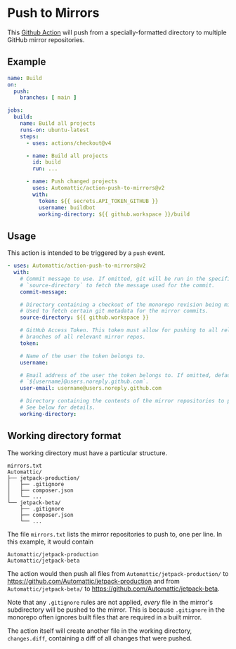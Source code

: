 # Push to Mirrors

This [Github Action](https://github.com/features/actions) will push from a specially-formatted
directory to multiple GitHub mirror repositories.

## Example

```yaml
name: Build
on:
  push:
    branches: [ main ]

jobs:
  build:
    name: Build all projects
    runs-on: ubuntu-latest
    steps:
      - uses: actions/checkout@v4

      - name: Build all projects
        id: build
        run: ...

      - name: Push changed projects
        uses: Automattic/action-push-to-mirrors@v2
        with:
          token: ${{ secrets.API_TOKEN_GITHUB }}
          username: buildbot
          working-directory: ${{ github.workspace }}/build
```

## Usage

This action is intended to be triggered by a `push` event.

```yaml
- uses: Automattic/action-push-to-mirrors@v2
  with:
    # Commit message to use. If omitted, git will be run in the specified
    # `source-directory` to fetch the message used for the commit.
    commit-message:

    # Directory containing a checkout of the monorepo revision being mirrored.
    # Used to fetch certain git metadata for the mirror commits.
    source-directory: ${{ github.workspace }}

    # GitHub Access Token. This token must allow for pushing to all relevant
    # branches of all relevant mirror repos.
    token:

    # Name of the user the token belongs to.
    username:

    # Email address of the user the token belongs to. If omitted, defaults to
    # `${username}@users.noreply.github.com`.
    user-email: username@users.noreply.github.com

    # Directory containing the contents of the mirror repositories to push.
    # See below for details.
    working-directory:
```

## Working directory format

The working directory must have a particular structure.

```
mirrors.txt
Automattic/
├── jetpack-production/
│   ├── .gitignore
│   ├── composer.json
│   └── ...
└── jetpack-beta/
    ├── .gitignore
    ├── composer.json
    └── ...
```

The file `mirrors.txt` lists the mirror repositories to push to, one per line. In this example, it
would contain
```
Automattic/jetpack-production
Automattic/jetpack-beta
```
The action would then push all files from `Automattic/jetpack-production/` to https://github.com/Automattic/jetpack-production
and from `Automattic/jetpack-beta/` to https://github.com/Automattic/jetpack-beta.

Note that any `.gitignore` rules are not applied, _every_ file in the mirror's subdirectory will be
pushed to the mirror. This is because `.gitignore` in the monorepo often ignores built files that
are required in a built mirror.

The action itself will create another file in the working directory, `changes.diff`, containing
a diff of all changes that were pushed.

